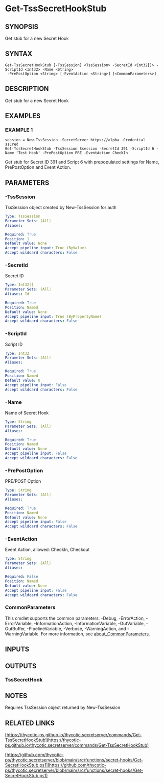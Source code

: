 # Get-TssSecretHookStub

## SYNOPSIS
Get stub for a new Secret Hook

## SYNTAX

```
Get-TssSecretHookStub [-TssSession] <TssSession> -SecretId <Int32[]> -ScriptId <Int32> -Name <String>
 -PrePostOption <String> [-EventAction <String>] [<CommonParameters>]
```

## DESCRIPTION
Get stub for a new Secret Hook

## EXAMPLES

### EXAMPLE 1
```
session = New-TssSession -SecretServer https://alpha -Credential ssCred
Get-TssSecretHookStub -TssSession $session -SecretId 391 -ScriptId 6 -Name 'Test Hook' -PrePostOption PRE -EventAction CheckIn
```

Get stub for Secret ID 391 and Script 6 with prepopulated settings for Name, PrePostOption and Event Action.

## PARAMETERS

### -TssSession
TssSession object created by New-TssSession for auth

```yaml
Type: TssSession
Parameter Sets: (All)
Aliases:

Required: True
Position: 1
Default value: None
Accept pipeline input: True (ByValue)
Accept wildcard characters: False
```

### -SecretId
Secret ID

```yaml
Type: Int32[]
Parameter Sets: (All)
Aliases: Id

Required: True
Position: Named
Default value: None
Accept pipeline input: True (ByPropertyName)
Accept wildcard characters: False
```

### -ScriptId
Script ID

```yaml
Type: Int32
Parameter Sets: (All)
Aliases:

Required: True
Position: Named
Default value: 0
Accept pipeline input: False
Accept wildcard characters: False
```

### -Name
Name of Secret Hook

```yaml
Type: String
Parameter Sets: (All)
Aliases:

Required: True
Position: Named
Default value: None
Accept pipeline input: False
Accept wildcard characters: False
```

### -PrePostOption
PRE/POST Option

```yaml
Type: String
Parameter Sets: (All)
Aliases:

Required: True
Position: Named
Default value: None
Accept pipeline input: False
Accept wildcard characters: False
```

### -EventAction
Event Action, allowed: CheckIn, Checkout

```yaml
Type: String
Parameter Sets: (All)
Aliases:

Required: False
Position: Named
Default value: None
Accept pipeline input: False
Accept wildcard characters: False
```

### CommonParameters
This cmdlet supports the common parameters: -Debug, -ErrorAction, -ErrorVariable, -InformationAction, -InformationVariable, -OutVariable, -OutBuffer, -PipelineVariable, -Verbose, -WarningAction, and -WarningVariable. For more information, see [about_CommonParameters](http://go.microsoft.com/fwlink/?LinkID=113216).

## INPUTS

## OUTPUTS

### TssSecretHook
## NOTES
Requires TssSession object returned by New-TssSession

## RELATED LINKS

[https://thycotic-ps.github.io/thycotic.secretserver/commands/Get-TssSecretHookStub](https://thycotic-ps.github.io/thycotic.secretserver/commands/Get-TssSecretHookStub)

[https://github.com/thycotic-ps/thycotic.secretserver/blob/main/src/functions/secret-hooks/Get-SecretHookStub.ps1](https://github.com/thycotic-ps/thycotic.secretserver/blob/main/src/functions/secret-hooks/Get-SecretHookStub.ps1)

